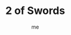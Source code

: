 ---
# basics
title     		 : "2 of Swords"
token					 : 'swords-02'
card_type			 : '' # major, minor, court
layout				 : "tarot-card"
author    		 : 'me'
one_liner 		 : "Denial, debate, impasse, truce"
alt_names			 : ['Peace', 'Armistice']
images				 : ['assets/images/tarot/rws/rw-swords-02.jpg']
keywords			 : ['denial', 'debate', 'impasse', 'truce']
url						 : 'tarot/cards/swords-02'
aliases				 : []

# password: 'foolish journey'
dropbox				 : 'https://www.dropbox.com/sh/t3une78wvtl9qio/AABLU2vpk5XQMFU6RbZv4TMLa?dl=0'

meaning_light  : "Refusing to make a decision without getting the facts. Exploring both sides of an argument. Arguing passionately for what you believe in. Weighing the issues. Encouraging the open exchange of ideas. Discussing political or religious issues without getting “hot under the collar.”"

meaning_shadow : "Rejecting evidence that conflicts with dearly-held beliefs. Arguing with others just for the sake of doing so. Nit-picking. Putting off a decision because you’re afraid to face the consequences. Preventing others from getting the information they need to make good decisions."

# more detail
correspondence_planet 			: "Moon"
correspondence_astrological : "Libra"
correspondence_affirmation  : "I strive to see all sides of every issue."
correspondence_story 				: "The main character must defend his or her decisions. Alternatively, the Main Character rejects critical information and makes a bad decision."

advice_relationships 	 : "You may be in denial; if so, you’re only fooling yourself. You serve your own best interests by seeing things as they really are. Stop avoiding unpleasant confrontations. An honest disagreement is better than a false peace."

advice_work 					 : "Consider all the facts before making your decision. Once you’ve made your decision, be prepared to defend it with well-reasoned arguments. If others continue to reject your counsel, be aware that you may have to let go, sit back, and let time prove that you were right, after all."

advice_spirituality 	 : "Spiritual maturity demands we see ourselves as we really are—and love ourselves in spite of our shortcomings. Rather than debate whether or not you’re “good enough,” be thankful for the progress you’ve made thus far. Avoid beating yourself up with high-minded standards of perfection."

advice_personal_growth : "What are you avoiding? Growth awaits the souls brave enough to cast aside blindfolds and see the situation for what it really is. Get past this personal stalemate by taking time to think clearly about what you want and where you’re going."

advice_fortune_telling : "Sometimes, the only way to win is to not play the game. You’re stuck for now; let time pass before taking action."

questions	: ["To what extent are your own decisions informed by logic? By emotion?", "In your situation, is it more important to think fast or to deliberate slowly? How can you declare a truce between frenzied thoughts and the need to think carefully? Could meditation help find an answer?", "In your situation, is it more important to think fast or to deliberate slowly? How can you declare a truce between frenzied thoughts and the need to think carefully? Could meditation help find an answer?", "What information do I need to get past this impasse?", "How can I get past being defensive and see the facts?", "What viewpoints, other than my own, play a role in this situation?"]

# referenced in the symbols.toml data file
symbols	  : ['2', 'swords', 'blindfolded-figure', 'blindfold', 'crescent-moon']

# metadata
suppress_topnav : true
related_cards 	: []

---